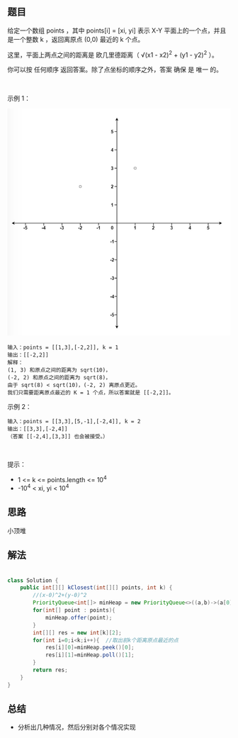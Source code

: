 
## 题目

给定一个数组 points ，其中 points[i] = [xi, yi] 表示 X-Y 平面上的一个点，并且是一个整数 k ，返回离原点 (0,0) 最近的 k 个点。

这里，平面上两点之间的距离是 欧几里德距离（ √(x1 - x2)<sup>2</sup> + (y1 -
y2)<sup>2</sup> ）。

你可以按 任何顺序 返回答案。除了点坐标的顺序之外，答案 确保 是 唯一 的。

 

示例 1：

![](../../../media/pictures/leetcode/cl1.png)


    输入：points = [[1,3],[-2,2]], k = 1
    输出：[[-2,2]]
    解释： 
    (1, 3) 和原点之间的距离为 sqrt(10)，
    (-2, 2) 和原点之间的距离为 sqrt(8)，
    由于 sqrt(8) < sqrt(10)，(-2, 2) 离原点更近。
    我们只需要距离原点最近的 K = 1 个点，所以答案就是 [[-2,2]]。
示例 2：

    输入：points = [[3,3],[5,-1],[-2,4]], k = 2
    输出：[[3,3],[-2,4]]
    （答案 [[-2,4],[3,3]] 也会被接受。）
 

提示：

- 1 <= k <= points.length <= 10<sup>4</sup>
- -10<sup>4</sup> < xi, yi < 10<sup>4</sup>


## 思路

小顶堆

## 解法
```java

class Solution {
    public int[][] kClosest(int[][] points, int k) {
        //(x-0)^2+(y-0)^2
        PriorityQueue<int[]> minHeap = new PriorityQueue<>((a,b)->(a[0]*a[0]+a[1]*a[1]-b[0]*b[0]-b[1]*b[1]));  //小顶堆
        for(int[] point : points){
            minHeap.offer(point);
        }
        int[][] res = new int[k][2];
        for(int i=0;i<k;i++){  //取出前k个距离原点最近的点
            res[i][0]=minHeap.peek()[0];
            res[i][1]=minHeap.poll()[1];
        }
        return res;
    }
}
```

## 总结

- 分析出几种情况，然后分别对各个情况实现 
